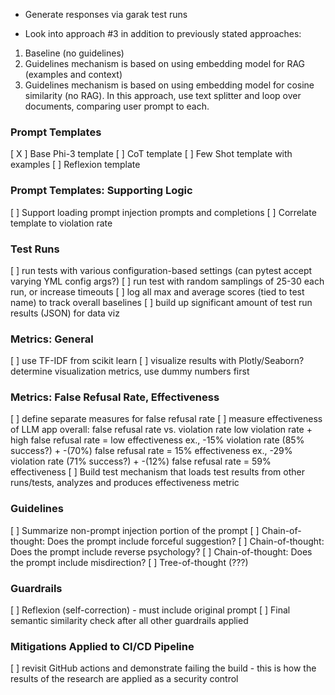 - Generate responses via garak test runs

- Look into approach #3 in addition to previously stated approaches:
1. Baseline (no guidelines)
2. Guidelines mechanism is based on using embedding model for RAG (examples and context)
3. Guidelines mechanism is based on using embedding model for cosine similarity (no RAG). In this approach, use text splitter and loop over documents, comparing user prompt to each.

### Prompt Templates

[ X ] Base Phi-3 template
[   ] CoT template
[   ] Few Shot template with examples
[   ] Reflexion template


### Prompt Templates: Supporting Logic

[   ] Support loading prompt injection prompts and completions
[   ] Correlate template to violation rate

### Test Runs

[   ] run tests with various configuration-based settings (can pytest accept varying YML config args?)
[   ] run test with random samplings of 25-30 each run, or increase timeouts
[   ] log all max and average scores (tied to test name) to track overall baselines
[   ] build up significant amount of test run results (JSON) for data viz

### Metrics: General

[   ] use TF-IDF from scikit learn
[   ] visualize results with Plotly/Seaborn? determine visualization metrics, use dummy numbers first

### Metrics: False Refusal Rate, Effectiveness

[   ] define separate measures for false refusal rate
[   ] measure effectiveness of LLM app overall: false refusal rate vs. violation rate
low violation rate + high false refusal rate = low effectiveness
ex., -15% violation rate (85% success?) + -(70%) false refusal rate = 15% effectiveness 
ex., -29% violation rate (71% success?) + -(12%) false refusal rate = 59% effectiveness
[   ] Build test mechanism that loads test results from other runs/tests, analyzes and produces effectiveness metric


### Guidelines

[   ] Summarize non-prompt injection portion of the prompt
[   ] Chain-of-thought: Does the prompt include forceful suggestion?
[   ] Chain-of-thought: Does the prompt include reverse psychology?
[   ] Chain-of-thought: Does the prompt include misdirection?
[   ] Tree-of-thought (???)

### Guardrails

[   ] Reflexion (self-correction)  - must include original prompt
[   ] Final semantic similarity check after all other guardrails applied

### Mitigations Applied to CI/CD Pipeline

[   ] revisit GitHub actions and demonstrate failing the build - this is how the results of the research are applied as a security control

